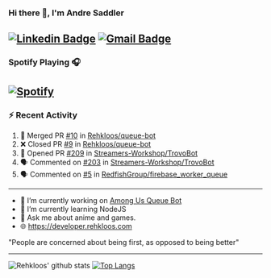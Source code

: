 ### Hi there 👋, I'm Andre Saddler
[![Linkedin Badge](https://img.shields.io/badge/-andrexsaddler-blue?style=flat-square&logo=Linkedin&logoColor=white&link=https://www.linkedin.com/in/andrexsaddler/)](https://www.linkedin.com/in/andrexsaddler/)
[![Gmail Badge](https://img.shields.io/badge/-contact@rehkloos.com-c14438?style=flat-square&logo=Gmail&logoColor=white&link=mailto:contact@rehkloos.com)](mailto:contact@rehkloos.com)
---
### Spotify Playing 🎧

[![Spotify](https://novatorem.rehkloos.vercel.app/api/spotify)](https://open.spotify.com/user/Rehkloos)
---

### :zap: Recent Activity

<!--START_SECTION:activity-->
1. 🎉 Merged PR [#10](https://github.com/Rehkloos/queue-bot/pull/10) in [Rehkloos/queue-bot](https://github.com/Rehkloos/queue-bot)
2. ❌ Closed PR [#9](https://github.com/Rehkloos/queue-bot/pull/9) in [Rehkloos/queue-bot](https://github.com/Rehkloos/queue-bot)
3. 💪 Opened PR [#209](https://github.com/Streamers-Workshop/TrovoBot/pull/209) in [Streamers-Workshop/TrovoBot](https://github.com/Streamers-Workshop/TrovoBot)
4. 🗣 Commented on [#203](https://github.com/Streamers-Workshop/TrovoBot/issues/203) in [Streamers-Workshop/TrovoBot](https://github.com/Streamers-Workshop/TrovoBot)
5. 🗣 Commented on [#5](https://github.com/RedfishGroup/firebase_worker_queue/issues/5) in [RedfishGroup/firebase_worker_queue](https://github.com/RedfishGroup/firebase_worker_queue)
<!--END_SECTION:activity-->

---

- 🔭 I’m currently working on [Among Us Queue Bot](https://github.com/Rehkloos/queue-bot)
- 🌱 I’m currently learning NodeJS
- 💬 Ask me about anime and games.
- 🌐 https://developer.rehkloos.com

"People are concerned about being first, as opposed to being better"

---
![Rehkloos' github stats](https://github-readme-stats.vercel.app/api?username=Rehkloos&count_private=true)
[![Top Langs](https://github-readme-stats.vercel.app/api/top-langs/?username=Rehkloos&layout=compact)](https://github.com/anuraghazra/github-readme-stats)

